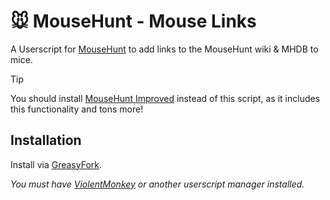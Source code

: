 # 🐭️ MouseHunt - Mouse Links

A Userscript for [MouseHunt](https://mousehuntgame.com) to add links to the MouseHunt wiki &amp; MHDB to mice.

> [!TIP]
> You should install [MouseHunt Improved](https://github.com/MHCommunity/mousehunt-improved) instead of this script, as it includes this functionality and tons more!


## Installation

Install via [GreasyFork](https://greasyfork.org/en/scripts/449332-mousehunt-mouse-links).

*You must have [ViolentMonkey](https://violentmonkey.github.io/) or another userscript manager installed.*
